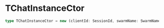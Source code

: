 # TChatInstanceCtor

```ts
type TChatInstanceCtor = new (clientId: SessionId, swarmName: SwarmName, onDispose: DisposeFn, callbacks: IChatInstanceCallbacks) => IChatInstance;
```



